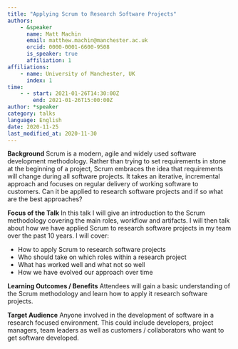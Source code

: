 ```yaml
---
title: "Applying Scrum to Research Software Projects"
authors:
    - &speaker
      name: Matt Machin
      email: matthew.machin@manchester.ac.uk
      orcid: 0000-0001-6600-9508
      is_speaker: true
      affiliation: 1
affiliations:
    - name: University of Manchester, UK
      index: 1
time:
    - - start: 2021-01-26T14:30:00Z
        end: 2021-01-26T15:00:00Z
author: *speaker
category: talks
language: English
date: 2020-11-25
last_modified_at: 2020-11-30
---
```

**Background**
Scrum is a modern, agile and widely used software development methodology. Rather than trying to set requirements in stone at the beginning of a project, Scrum embraces the idea that requirements will change during all software projects. It takes an iterative, incremental approach and focuses on regular delivery of working software to customers. Can it be applied to research software projects and if so what are the best approaches?

**Focus of the Talk**
In this talk I will give an introduction to the Scrum methodology covering the main roles, workflow and artifacts. I will then talk about how we have applied Scrum to research software projects in my team over the past 10 years. I will cover:
*	How to apply Scrum to research software projects
*	Who should take on which roles within a research project
*	What has worked well and what not so well
*	How we have evolved our approach over time

**Learning Outcomes / Benefits**
Attendees will gain a basic understanding of the Scrum methodology and learn how to apply it research software projects.

**Target Audience**
Anyone involved in the development of software in a research focused environment. This could include developers, project managers, team leaders as well as customers / collaborators who want to get software developed.
